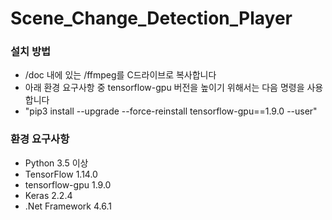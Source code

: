 # Scene_Change_Detection_Player
### 설치 방법
- /doc 내에 있는 /ffmpeg를 C드라이브로 복사합니다
- 아래 환경 요구사항 중 tensorflow-gpu 버전을 높이기 위해서는 다음 명령을 사용합니다
- "pip3 install --upgrade --force-reinstall tensorflow-gpu==1.9.0 --user"

### 환경 요구사항
- Python 3.5 이상
- TensorFlow 1.14.0
- tensorflow-gpu 1.9.0
- Keras 2.2.4
- .Net Framework 4.6.1
